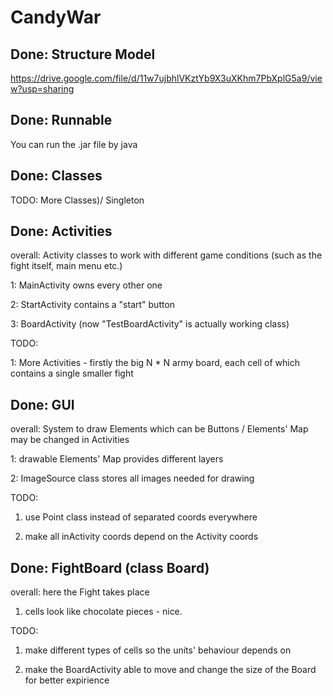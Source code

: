 # CandyWar


Done: Structure Model
------------------------------------------------------------
https://drive.google.com/file/d/11w7ujbhlVKztYb9X3uXKhm7PbXplG5a9/view?usp=sharing


Done: Runnable
------------------------------------------------------------
You can run the .jar file by java


Done: Classes
------------------------------------------------------------

TODO: More Classes)/ Singleton


Done: Activities
------------------------------------------------------------

overall: Activity classes to work with different game conditions (such as the fight itself, main menu etc.)

1: MainActivity owns every other one

2: StartActivity contains a "start" button

3: BoardActivity (now "TestBoardActivity" is actually working class)

TODO:

1: More Activities - firstly the big N * N army board, each cell of which contains a single smaller fight



Done: GUI
------------------------------------------------------------

overall: System to draw Elements which can be Buttons / Elements' Map may be changed in Activities

1: drawable Elements' Map provides different layers

2: ImageSource class stores all images needed for drawing

TODO:

1. use Point class instead of separated coords everywhere

2. make all inActivity coords depend on the Activity coords


Done: FightBoard (class Board)
------------------------------------------------------------

overall: here the Fight takes place

1. cells look like chocolate pieces - nice.

TODO:

1. make different types of cells so the units' behaviour depends on

2. make the BoardActivity able to move and change the size of the Board for better expirience
